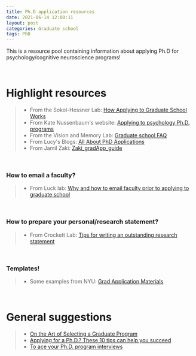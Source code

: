 ```yaml
---
title: Ph.D application resources
date: 2021-06-14 12:00:11
layout: post
categories: Graduate school
tags: PhD
---
```


This is a resource pool containing information about applying Ph.D for psychology/cognitive neuroscience programs!

&nbsp;

# Highlight resources
>* From the Sokol-Hessner Lab: [How Applying to Graduate School Works](https://www.sokolhessnerlab.com/howapplyingworks/#thegoal)
>* From Kate Nussenbaum's website: [Applying to psychology Ph.D. programs](https://www.katenuss.com/advice/applying_to_phd/)
>* From the Vision and Memory Lab: [Graduate school FAQ](https://docs.google.com/document/d/1m1Z8zGJZfAjBeIABYDdkPNmP0r82b-NNKCgAz8yeokQ/edit)
>* From Lucy's Blogs: [All About PhD Applications](https://lucyblogs.wordpress.com/2018/08/02/all-about-phd-applications/#three)
>* From Jamil Zaki: [Zaki_gradApp_guide](https://www.dropbox.com/s/jq8rzfsgrcxmhlg/zaki_gradApp_guide.pdf?dl=0)

&nbsp;

### How to email a faculty?
>* From Luck lab: [Why and how to email faculty prior to applying to graduate school](https://lucklab.ucdavis.edu/blog/2018/9/17/emailing-faculty)

&nbsp;

### How to prepare your personal/research statement?
>* From Crockett Lab: [Tips for writing an outstanding research statement](https://www.dropbox.com/s/ok9ct08b885hchd/Tips%20for%20writing%20an%20outstanding%20research%20statement.docx?dl=0)

&nbsp;

### Templates!
>* Some examples from NYU: [Grad Application Materials](https://drive.google.com/drive/folders/1eZ1CMG-bZQlPtB6OkduFy0Qq2-uS-mjH)

&nbsp;

# General suggestions
>* [On the Art of Selecting a Graduate Program](https://www.insidehighered.com/blogs/gradhacker/art-selecting-graduate-program)
>* [Applying for a Ph.D.? These 10 tips can help you succeed](https://www.sciencemag.org/careers/2018/09/applying-phd-these-10-tips-can-help-you-succeed)
>* [To ace your Ph.D. program interviews](https://www.sciencemag.org/careers/2019/02/ace-your-phd-program-interviews-prepare-answer-and-ask-these-key-questions)